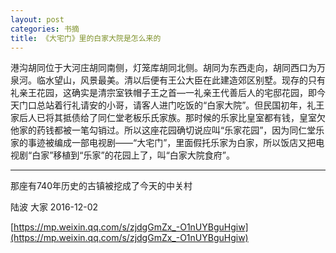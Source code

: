 ```yaml
---
layout: post
categories: 书摘
title: 《大宅门》里的白家大院是怎么来的
---
```


港沟胡同位于大河庄胡同南侧，灯笼库胡同北侧。胡同为东西走向，胡同西口为万泉河。临水望山，风景最美。清以后便有王公大臣在此建造郊区别墅。现存的只有礼亲王花园，这确实是清宗室铁帽子王之首—一礼亲王代善后人的宅邸花园，即今天门口总站着行礼请安的小哥，请客人进门吃饭的“白家大院”。但民国初年，礼王家后人已将其抵债给了同仁堂老板乐氏家族。那时候的乐家比皇室都有钱，皇室欠他家的药钱都被一笔勾销过。所以这座花园确切说应叫“乐家花园”，因为同仁堂乐家的事迹被编成一部电视剧——“大宅门”，里面假托乐家为白家，所以饭店又把电视剧“白家”移植到“乐家”的花园上了，叫“白家大院食府”。

---

那座有740年历史的古镇被挖成了今天的中关村

陆波  大家  2016-12-02

[https://mp.weixin.qq.com/s/zjdgGmZx_-O1nUYBguHgiw](https://mp.weixin.qq.com/s/zjdgGmZx_-O1nUYBguHgiw)